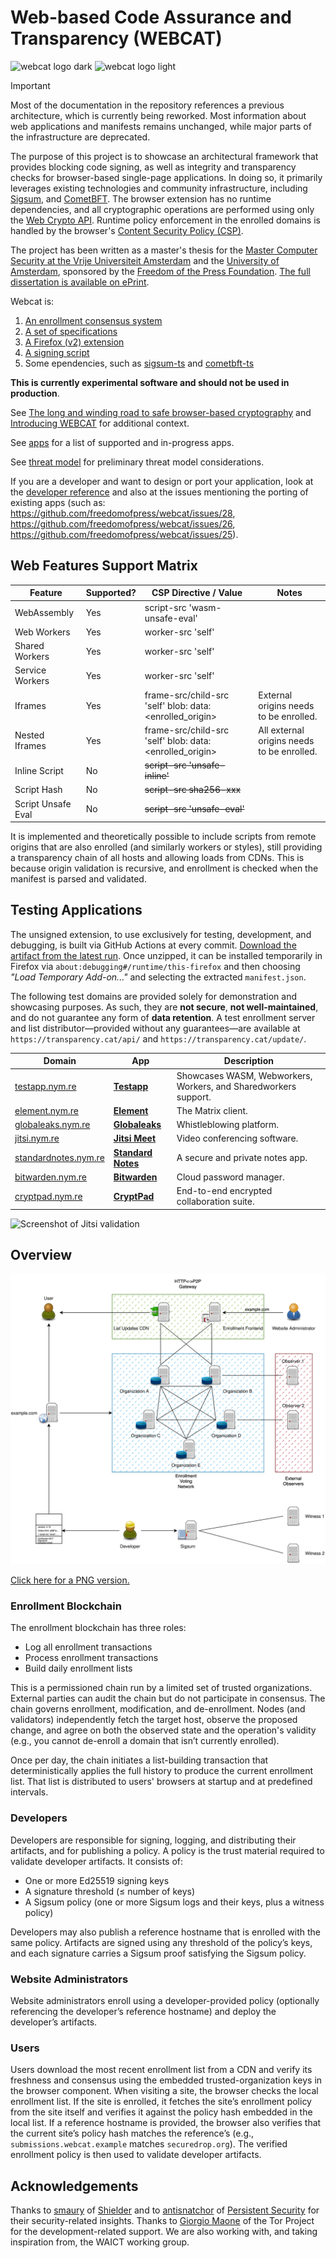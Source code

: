 # Web-based Code Assurance and Transparency (WEBCAT)
![webcat logo dark](./docs/icons/dark/256/webcat.png#gh-dark-mode-only)
![webcat logo light](./docs/icons/light/256/webcat.png#gh-light-mode-only)

> [!IMPORTANT]  
> Most of the documentation in the repository references a previous architecture, which is currently being reworked. Most information about web applications and manifests remains unchanged, while major parts of the infrastructure are deprecated.

The purpose of this project is to showcase an architectural framework that provides blocking code signing, as well as integrity and transparency checks for browser-based single-page applications. In doing so, it primarily leverages existing technologies and community infrastructure, including [Sigsum](https://sigsum.org), and [CometBFT](github.com/cometbft/cometbft). The browser extension has no runtime dependencies, and all cryptographic operations are performed using only the [Web Crypto API](https://developer.mozilla.org/en-US/docs/Web/API/Web_Crypto_API). Runtime policy enforcement in the enrolled domains is handled by the browser's [Content Security Policy (CSP)](https://developer.mozilla.org/en-US/docs/Web/HTTP/CSP).

The project has been written as a master's thesis for the [Master Computer Security at the Vrije Universiteit Amsterdam](https://vu.nl/csec) and the [University of Amsterdam](https://uva.nl), sponsored by the [Freedom of the Press Foundation](https://freedom.press). [The full dissertation is available on ePrint](https://eprint.iacr.org/2025/797.pdf).

Webcat is:
 1. [An enrollment consensus system](https://github.com/freedomofpress/webcat-infra-chain/)
 2. [A set of specifications](https://github.com/freedomofpress/webcat-spec)
 3. [A Firefox (v2) extension](./extension/)
 4. [A signing script](./tools/signing/)
 5. Some ependencies, such as [sigsum-ts](github.com/freedomofpress/sigsum-ts) and [cometbft-ts](https://github.com/freedomofpress/cometbft-ts)

**This is currently experimental software and should not be used in production**.

See [The long and winding road to safe browser-based cryptography](https://securedrop.org/news/browser-based-cryptography/) and [Introducing WEBCAT](https://securedrop.org/news/introducing-webcat-web-based-code-assurance-and-transparency/) for additional context.

See [apps](./apps) for a list of supported and in-progress apps.

See [threat model](./docs/ThreatModel.md) for preliminary threat model considerations.

If you are a developer and want to design or port your application, look at the [developer reference](./docs/DeveloperGuide.md) and also at the issues mentioning the porting of existing apps (such as: https://github.com/freedomofpress/webcat/issues/28, https://github.com/freedomofpress/webcat/issues/26, https://github.com/freedomofpress/webcat/issues/25).


## Web Features Support Matrix

| Feature             | Supported? | CSP Directive / Value         | Notes                                          |
|---------------------|------------|-------------------------------|------------------------------------------------|
| WebAssembly         | Yes        | script-src 'wasm-unsafe-eval' |   |
| Web Workers   | Yes        | worker-src 'self'                   |            |
| Shared Workers      | Yes        | worker-src 'self'               |                                |
| Service Workers     | Yes        | worker-src 'self'                   |                              |
| Iframes             | Yes        | frame-src/child-src  'self' blob: data: <enrolled_origin>                   | External origins needs to be enrolled.                |
| Nested Iframes      | Yes        | frame-src/child-src  'self' blob: data: <enrolled_origin>                  |  All external origins needs to be enrolled.   |
| Inline Script       | No         | ~~script-src 'unsafe-inline'~~  |                  |
| Script Hash         | No         | ~~script-src sha256-xxx~~      |                |
| Script Unsafe Eval  | No         | ~~script-src 'unsafe-eval'~~    |                     |

It is implemented and theoretically possible to include scripts from remote origins that are also enrolled (and similarly workers or styles), still providing a transparency chain of all hosts and allowing loads from CDNs. This is because origin validation is recursive, and enrollment is checked when the manifest is parsed and validated.

## Testing Applications
The unsigned extension, to use exclusively for testing, development, and debugging, is built via GitHub Actions at every commit. [Download the artifact from the latest run](https://github.com/freedomofpress/webcat/actions/workflows/build-extension.yml). Once unzipped, it can be installed temporarily in Firefox via `about:debugging#/runtime/this-firefox` and then choosing _"Load Temporary Add-on..."_ and selecting the extracted `manifest.json`.

The following test domains are provided solely for demonstration and showcasing purposes. As such, they are **not secure**, **not well-maintained**, and do not guarantee any form of **data retention**. A test enrollment server and list distributor—provided without any guarantees—are available at `https://transparency.cat/api/` and `https://transparency.cat/update/`.


| **Domain**                                      | **App**                                                                                     | **Description**                                       |
|-------------------------------------------------|---------------------------------------------------------------------------------------------|-------------------------------------------------------|
| [testapp.nym.re](https://testapp.nym.re)       | [**Testapp**](https://github.com/freedomofpress/webcat/tree/main/apps/testapp)              | Showcases WASM, Webworkers, Workers, and Sharedworkers support. |
| [element.nym.re](https://element.nym.re)       | [**Element**](https://github.com/element-hq/element-web)                                   | The Matrix client.                                   |
| [globaleaks.nym.re](https://globaleaks.nym.re) | [**Globaleaks**](https://github.com/globaleaks/globaleaks-whistleblowing-software)         | Whistleblowing platform.                             |
| [jitsi.nym.re](https://jitsi.nym.re)           | [**Jitsi Meet**](https://github.com/jitsi/jitsi-meet)                                      | Video conferencing software.                         |
| [standardnotes.nym.re](https://standardnotes.nym.re) | [**Standard Notes**](https://github.com/standardnotes/app)                                | A secure and private notes app.                     |
| [bitwarden.nym.re](https://bitwarden.nym.re)   | [**Bitwarden**](https://github.com/bitwarden/clients)                                      | Cloud password manager.                              |
| [cryptpad.nym.re](https://cryptpad.nym.re)     | [**CryptPad**](https://github.com/cryptpad/cryptpad)                                       | End-to-end encrypted collaboration suite.            |


![Screenshot of Jitsi validation](https://github.com/user-attachments/assets/82c2bd63-f062-4d30-8b5d-b6a589120ba6)


## Overview
![Diagram depicting the full architecture, as summarized below](./docs/architectureV2.svg)

[Click here for a PNG version.](./docs/architectureV2.png)

### Enrollment Blockchain

The enrollment blockchain has three roles:
* Log all enrollment transactions
* Process enrollment transactions
* Build daily enrollment lists

This is a permissioned chain run by a limited set of trusted organizations. External parties can audit the chain but do not participate in consensus. The chain governs enrollment, modification, and de-enrollment. Nodes (and validators) independently fetch the target host, observe the proposed change, and agree on both the observed state and the operation's validity (e.g., you cannot de-enroll a domain that isn’t currently enrolled).

Once per day, the chain initiates a list-building transaction that deterministically applies the full history to produce the current enrollment list. That list is distributed to users' browsers at startup and at predefined intervals.

### Developers

Developers are responsible for signing, logging, and distributing their artifacts, and for publishing a policy. A policy is the trust material required to validate developer artifacts. It consists of:

* One or more Ed25519 signing keys
* A signature threshold (≤ number of keys)
* A Sigsum policy (one or more Sigsum logs and their keys, plus a witness policy)

Developers may also publish a reference hostname that is enrolled with the same policy. Artifacts are signed using any threshold of the policy’s keys, and each signature carries a Sigsum proof satisfying the Sigsum policy.

### Website Administrators

Website administrators enroll using a developer-provided policy (optionally referencing the developer’s reference hostname) and deploy the developer’s artifacts.

### Users

Users download the most recent enrollment list from a CDN and verify its freshness and consensus using the embedded trusted-organization keys in the browser component. When visiting a site, the browser checks the local enrollment list. If the site is enrolled, it fetches the site’s enrollment policy from the site itself and verifies it against the policy hash embedded in the local list. If a reference hostname is provided, the browser also verifies that the current site’s policy hash matches the reference’s (e.g., `submissions.webcat.example` matches `securedrop.org`). The verified enrollment policy is then used to validate developer artifacts.


## Acknowledgements
Thanks to [smaury](https://github.com/smaury) of [Shielder](https://www.shielder.com/) and to [antisnatchor](https://github.com/antisnatchor) of [Persistent Security](https://www.persistent-security.net/) for their security-related insights. Thanks to [Giorgio Maone](https://github.com/hackademix) of the Tor Project for the development-related support. We are also working with, and taking inspiration from, the WAICT working group.
